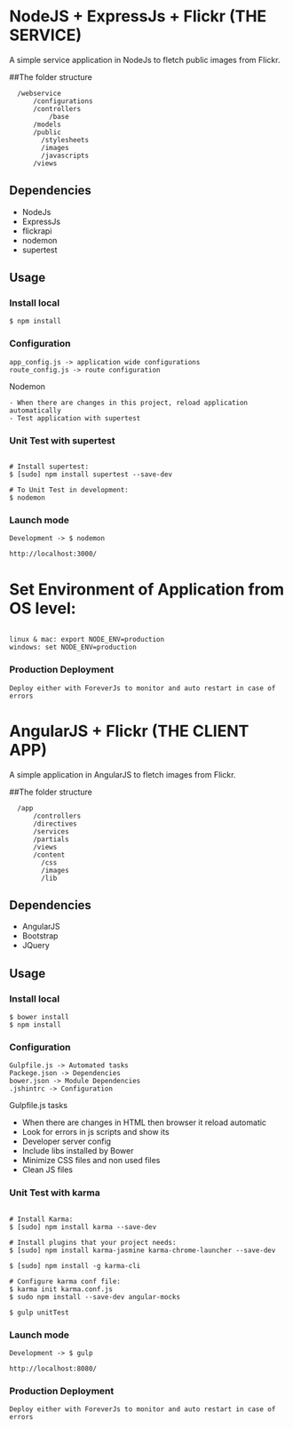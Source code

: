 # NodeJS + ExpressJs + Flickr (THE SERVICE)

A simple service application in NodeJs to fletch public images from Flickr.

##The folder structure
```
  /webservice
      /configurations
      /controllers    
          /base
      /models
      /public
        /stylesheets
        /images
        /javascripts
      /views

```

## Dependencies
- NodeJs
- ExpressJs
- flickrapi
- nodemon
- supertest

## Usage

### Install local
```
$ npm install

```
### Configuration
```
app_config.js -> application wide configurations
route_config.js -> route configuration

```

Nodemon

```
- When there are changes in this project, reload application automatically
- Test application with supertest
```

### Unit Test with supertest

```

# Install supertest:
$ [sudo] npm install supertest --save-dev

# To Unit Test in development:
$ nodemon

```

### Launch mode

```
Development -> $ nodemon

http://localhost:3000/
```

# Set Environment of Application from OS level:

```

linux & mac: export NODE_ENV=production
windows: set NODE_ENV=production

```

### Production Deployment

```
Deploy either with ForeverJs to monitor and auto restart in case of errors
```

# AngularJS + Flickr (THE CLIENT APP)

A simple application in AngularJS to fletch images from Flickr.

##The folder structure
```
  /app
      /controllers      
      /directives
      /services
      /partials
      /views
  	  /content
  	  	/css
  	  	/images
  	  	/lib	    
```

## Dependencies
- AngularJS
- Bootstrap
- JQuery

## Usage


### Install local
```
$ bower install
$ npm install

```

### Configuration

```
Gulpfile.js -> Automated tasks
Packege.json -> Dependencies
bower.json -> Module Dependencies
.jshintrc -> Configuration

```

Gulpfile.js tasks

- When there are changes in HTML then browser it reload automatic
- Look for errors in js scripts and show its
- Developer server config
- Include libs installed by Bower
- Minimize CSS files and non used files
- Clean JS files


### Unit Test with karma

```

# Install Karma:
$ [sudo] npm install karma --save-dev

# Install plugins that your project needs:
$ [sudo] npm install karma-jasmine karma-chrome-launcher --save-dev

$ [sudo] npm install -g karma-cli

# Configure karma conf file:
$ karma init karma.conf.js
$ sudo npm install --save-dev angular-mocks

$ gulp unitTest

```

### Launch mode

```
Development -> $ gulp

http://localhost:8080/
```


### Production Deployment
```
Deploy either with ForeverJs to monitor and auto restart in case of errors
```
